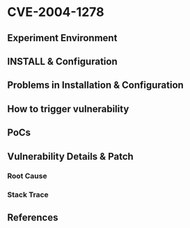 # CVE-2004-1278

## Experiment Environment

## INSTALL & Configuration

## Problems in Installation & Configuration

## How to trigger vulnerability

## PoCs

## Vulnerability Details & Patch

### Root Cause

### Stack Trace

## References
